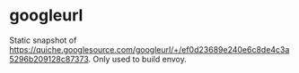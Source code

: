 # googleurl

Static snapshot of https://quiche.googlesource.com/googleurl/+/ef0d23689e240e6c8de4c3a5296b209128c87373. Only used to build envoy.
